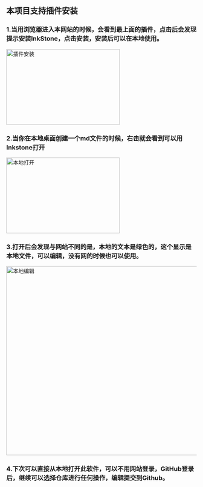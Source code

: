 
## 本项目支持插件安装

### 1.当用浏览器进入本网站的时候，会看到最上面的插件，点击后会发现提示安装InkStone，点击安装，安装后可以在本地使用。
<img src="/images/cjaz2.png" alt="插件安装" width="300" height="200">

### 2.当你在本地桌面创建一个md文件的时候，右击就会看到可以用Inkstone打开
<img src="/images/bendi.png" alt="本地打开" width="300" height="200">

### 3.打开后会发现与网站不同的是，本地的文本是绿色的，这个显示是本地文件，可以编辑，没有网的时候也可以使用。

<img src="/images/bdbj.png" alt="本地编辑" width="600" height="500">

### 4.下次可以直接从本地打开此软件，可以不用网站登录，GitHub登录后，继续可以选择仓库进行任何操作，编辑提交到Github。
